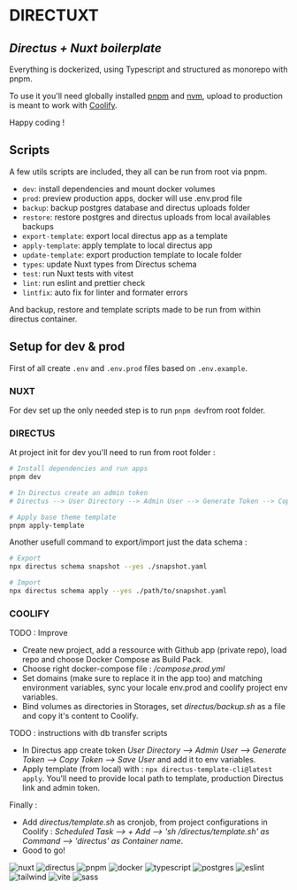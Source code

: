 # DIRECTUXT

## *Directus + Nuxt boilerplate*

Everything is dockerized, using Typescript and structured as monorepo with pnpm.

To use it you'll need globally installed [pnpm](https://github.com/pnpm/pnpm) and [nvm](https://github.com/nvm-sh/nvm), upload to production is meant to work with [Coolify](https://github.com/coollabsio/coolify).

Happy coding !

## Scripts

A few utils scripts are included, they all can be run from root via pnpm.

- `dev`: install dependencies and mount docker volumes
- `prod`: preview production apps, docker will use .env.prod file
- `backup`: backup postgres database and directus uploads folder
- `restore`: restore postgres and directus uploads from local availables backups
- `export-template`: export local directus app as a template
- `apply-template`: apply template to local directus app
- `update-template`: export production template to locale folder
- `types`: update Nuxt types from Directus schema
- `test`: run Nuxt tests with vitest
- `lint`: run eslint and prettier check
- `lintfix`: auto fix for linter and formater errors

And backup, restore and template scripts made to be run from within directus container.

## Setup for dev & prod

First of all create `.env` and `.env.prod` files based on `.env.example`.

### NUXT

For dev set up the only needed step is to run `pnpm dev`from root folder.

### DIRECTUS

At project init for dev you'll need to run from root folder :

```bash
# Install dependencies and run apps
pnpm dev

# In Directus create an admin token
# Directus --> User Directory --> Admin User --> Generate Token --> Copy Token --> Save User

# Apply base theme template
pnpm apply-template
```

Another usefull command to export/import just the data schema :

```bash
# Export
npx directus schema snapshot --yes ./snapshot.yaml

# Import
npx directus schema apply --yes ./path/to/snapshot.yaml
```

### COOLIFY

TODO : Improve

- Create new project, add a ressource with Github app (private repo), load repo and choose Docker Compose as Build Pack.
- Choose right docker-compose file : _/compose.prod.yml_
- Set domains (make sure to replace it in the app too) and matching environment variables, sync your locale env.prod and coolify project env variables.
- Bind volumes as directories in Storages, set _directus/backup.sh_ as a file and copy it's content to Coolify.

TODO : instructions with db transfer scripts

- In Directus app create token _User Directory --> Admin User --> Generate Token --> Copy Token --> Save User_ and add it to env variables.
- Apply template (from local) with : `npx directus-template-cli@latest apply`. You'll need to provide local path to template, production Directus link and admin token.

Finally :

- Add _directus/template.sh_ as cronjob, from project configurations in Coolify : _Scheduled Task --> + Add --> 'sh /directus/template.sh' as Command --> 'directus' as Container name_.
- Good to go!

<p float="middle">
    <img
        src="https://img.shields.io/badge/nuxt%20js-00C58E?style=for-the-badge&logo=nuxtdotjs&logoColor=white"
        alt="nuxt"
    />
    <img
        src="https://img.shields.io/badge/directus-%2364f.svg?style=for-the-badge&logo=directus&logoColor=white"
        alt="directus"
    />
    <img
        src="https://img.shields.io/badge/pnpm-%234a4a4a.svg?style=for-the-badge&logo=pnpm&logoColor=f69220"
        alt="pnpm"
    />
    <img
        src="https://img.shields.io/badge/docker-%230db7ed.svg?style=for-the-badge&logo=docker&logoColor=white"
        alt="docker"
    />
    <img
        src="https://img.shields.io/badge/TypeScript-007ACC?style=for-the-badge&logo=typescript&logoColor=white"
        alt="typescript"
    />
    <img
        src="https://img.shields.io/badge/postgres-%23316192.svg?style=for-the-badge&logo=postgresql&logoColor=white"
        alt="postgres"
    />
    <img
        src="https://img.shields.io/badge/ESLint-4B3263?style=for-the-badge&logo=eslint&logoColor=white"
        alt="eslint"
    />
    <img
        src="https://img.shields.io/badge/Tailwind_CSS-38B2AC?style=for-the-badge&logo=tailwind-css&logoColor=white"
        alt="tailwind"
    />
    <img
        src="https://img.shields.io/badge/Vite-B73BFE?style=for-the-badge&logo=vite&logoColor=FFD62E"
        alt="vite"
    />
    <img
        src="https://img.shields.io/badge/SASS-hotpink.svg?style=for-the-badge&logo=SASS&logoColor=white"
        alt="sass"
    />
</p>

